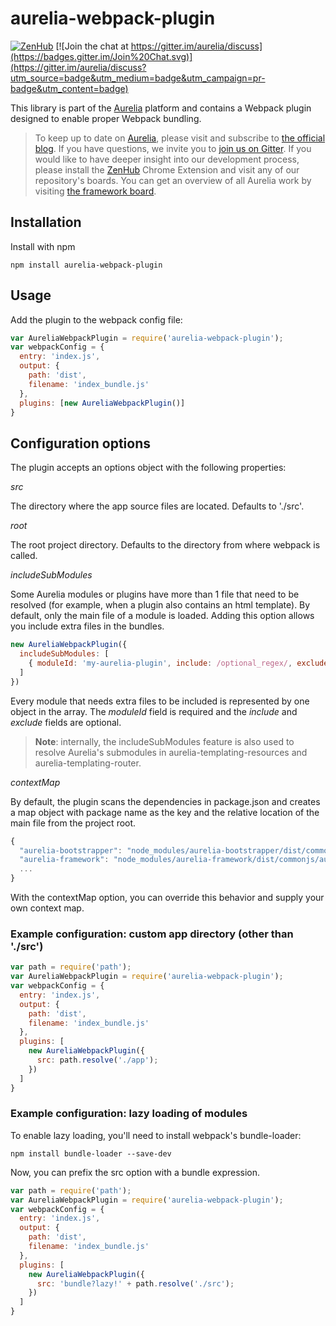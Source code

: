 # aurelia-webpack-plugin

[![ZenHub](https://raw.githubusercontent.com/ZenHubIO/support/master/zenhub-badge.png)](https://zenhub.io)
[![Join the chat at https://gitter.im/aurelia/discuss](https://badges.gitter.im/Join%20Chat.svg)](https://gitter.im/aurelia/discuss?utm_source=badge&utm_medium=badge&utm_campaign=pr-badge&utm_content=badge)

This library is part of the [Aurelia](http://www.aurelia.io/) platform and contains a Webpack plugin designed to enable proper Webpack bundling.

> To keep up to date on [Aurelia](http://www.aurelia.io/), please visit and subscribe to [the official blog](http://blog.durandal.io/). If you have questions, we invite you to [join us on Gitter](https://gitter.im/aurelia/discuss). If you would like to have deeper insight into our development process, please install the [ZenHub](https://zenhub.io) Chrome Extension and visit any of our repository's boards. You can get an overview of all Aurelia work by visiting [the framework board](https://github.com/aurelia/framework#boards).

## Installation

Install with npm

```
npm install aurelia-webpack-plugin
```

## Usage

Add the plugin to the webpack config file:

```javascript
var AureliaWebpackPlugin = require('aurelia-webpack-plugin');
var webpackConfig = {
  entry: 'index.js',
  output: {
    path: 'dist',
    filename: 'index_bundle.js'
  },
  plugins: [new AureliaWebpackPlugin()]
}
```

## Configuration options

The plugin accepts an options object with the following properties:

*src*

The directory where the app source files are located. Defaults to './src'.

*root*

The root project directory. Defaults to the directory from where webpack is called.

*includeSubModules*

Some Aurelia modules or plugins have more than 1 file that need to be resolved (for example, when a plugin also contains an html template).
By default, only the main file of a module is loaded. Adding this option allows you include extra files in the bundles.

```javascript
new AureliaWebpackPlugin({
  includeSubModules: [
    { moduleId: 'my-aurelia-plugin', include: /optional_regex/, exclude: /optional_regex/ }
  ]
})
``` 

Every module that needs extra files to be included is represented by one object in the array. 
The *moduleId* field is required and the *include* and *exclude* fields are optional.

> **Note**: internally, the includeSubModules feature is also used to resolve Aurelia's submodules in
aurelia-templating-resources and aurelia-templating-router. 

*contextMap*

By default, the plugin scans the dependencies in package.json and creates a map object with package name
as the key and the relative location of the main file from the project root.
```javascript
{
  "aurelia-bootstrapper": "node_modules/aurelia-bootstrapper/dist/commonjs/aurelia-bootstrapper.js",
  "aurelia-framework": "node_modules/aurelia-framework/dist/commonjs/aurelia-framework.js"
  ...
}
```
With the contextMap option, you can override this behavior and supply your own context map.

### Example configuration: custom app directory (other than './src')

```javascript
var path = require('path');
var AureliaWebpackPlugin = require('aurelia-webpack-plugin');
var webpackConfig = {
  entry: 'index.js',
  output: {
    path: 'dist',
    filename: 'index_bundle.js'
  },
  plugins: [
    new AureliaWebpackPlugin({
      src: path.resolve('./app');
    })
  ]
}
```

### Example configuration: lazy loading of modules

To enable lazy loading, you'll need to install webpack's bundle-loader:

```
npm install bundle-loader --save-dev
```

Now, you can prefix the src option with a bundle expression.

```javascript
var path = require('path');
var AureliaWebpackPlugin = require('aurelia-webpack-plugin');
var webpackConfig = {
  entry: 'index.js',
  output: {
    path: 'dist',
    filename: 'index_bundle.js'
  },
  plugins: [
    new AureliaWebpackPlugin({
      src: 'bundle?lazy!' + path.resolve('./src');
    })
  ]
}
```